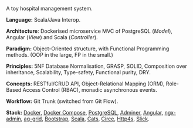 A toy hospital management system.

**Language:** Scala/Java Interop.

**Architecture**: Dockerised microservice MVC of PostgreSQL (*Model*), Angular (*View*) and Scala (*Controller*).

**Paradigm:** Object-Oriented structure, with Functional Programming methods. (OOP in the large, FP in the small.)

**Principles:** 5NF Database Normalisation, GRASP, SOLID, Composition over inheritance, Scalability, Type-safety, Functional purity, DRY.

**Concepts:** RESTful/CRUD API, Object-Relational Mapping (ORM), Role-Based Access Control (RBAC), monadic asynchronous events.

**Workflow:** Git Trunk (switched from Git Flow).

**Stack:** [Docker](https://www.docker.com/), [Docker Compose](https://docs.docker.com/compose/), [PostgreSQL](https://www.postgresql.org/), [Adminer](https://www.adminer.org/), [Angular](https://angular.io/), [ngx-admin](https://akveo.github.io/ngx-admin/), [ag-grid](https://www.ag-grid.com/), [Bootstrap](https://getbootstrap.com/), [Scala](https://www.scala-lang.org/), [Cats](https://typelevel.org/cats/), [Circe](https://circe.github.io/circe/), [Http4s](https://http4s.org/), [Slick](http://scala-slick.org/).
